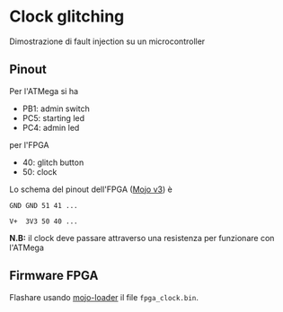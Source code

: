 # Clock glitching

Dimostrazione di fault injection su un microcontroller

## Pinout

Per l'ATMega si ha

 - PB1: admin switch
 - PC5: starting led
 - PC4: admin led

per l'FPGA

 - 40: glitch button
 - 50: clock

Lo schema del pinout dell'FPGA ([Mojo v3](https://embeddedmicro.com/mojo-v3.html)) è

```
GND GND 51 41 ...

V+  3V3 50 40 ...
```

**N.B:** il clock deve passare attraverso una resistenza
per funzionare con l'ATMega

## Firmware FPGA

Flashare usando [mojo-loader](https://embeddedmicro.com/tutorials/mojo-software-and-updates/installing-mojo-loader) il file ``fpga_clock.bin``.
